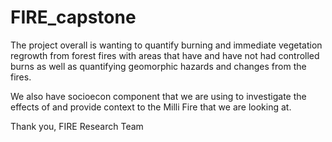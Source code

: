 # FIRE_capstone

The project overall is wanting to quantify burning and immediate vegetation regrowth from
forest fires with areas that have and have not had controlled burns as well as quantifying
geomorphic hazards and changes from the fires.

We also have socioecon component that we are using to investigate the effects of and provide
context to the Milli Fire that we are looking at. 

Thank you, 
FIRE Research Team
